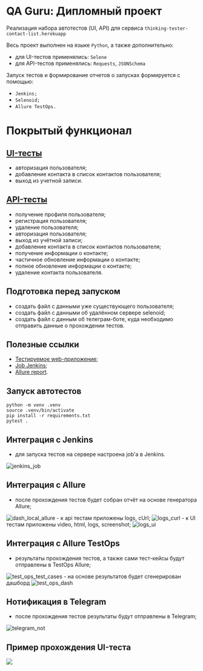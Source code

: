 # QA Guru: Дипломный проект
Реализация набора автотестов (UI, API) для сервиса <code>thinking-tester-contact-list.herokuapp</code>


Весь проект выполнен на языке <code>Python</code>, а также дополнительно:
 - для UI-тестов применялись: <code>Selene</code>
 - для API-тестов применялись: <code>Requests</code>, <code>JSONSchema</code>

Запуск тестов и формирование отчетов о запусках формируется с помощью:
 - <code>Jenkins;</code>
 - <code>Selenoid;</code>
 - <code>Allure TestOps.</code>

# Покрытый функционал

## <a href='https://github.com/OlgaRomanovna/qa_guru_diploma/tree/main/web'>UI-тесты</a>
 - авторизация пользователя;
 - добавление контакта в список контактов пользователя;
 - выход из учетной записи.

## <a href='https://github.com/OlgaRomanovna/qa_guru_diploma/tree/main/api'>API-тесты</a>
 - получение профиля пользователя;
 - регистрация пользователя;
 - удаление пользователя;
 - авторизация пользователя;
 - выход из учётной записи;
 - добавление контакта в список контактов пользователя;
 - получение информации о контакте;
 - частичное обновление информации о контакте;
 - полное обновление информации о контакте;
 - удаление контакта пользователя.

## Подготовка перед запуском
- создать файл с данными уже существующего пользователя;
- создать файл с данными об удалённом сервере selenoid;
- создать файл с данным об телеграм-боте, куда необходимо отправить данные о прохождении тестов.

## Полезные ссылки
 - [Тестируемое web-приложение](https://thinking-tester-contact-list.herokuapp.com/);
 - [Job Jenkins](https://jenkins.autotests.cloud/job/oromanovna_diploma/);
 - [Allure report](https://jenkins.autotests.cloud/job/oromanovna_diploma/allure/).

## Запуск автотестов

```
python -m venv .venv
source .venv/bin/activate
pip install -r requirements.txt
pytest .
```

## Интеграция с Jenkins
- для запуска тестов на сервере настроена job'a в Jenkins.
<img src="picture/jenkins.png" alt="jenkins_job"/>

## Интеграция с Allure
- после прохождения тестов будет собран отчёт на основе генератора Allure;
<img src="picture/dash_local_allure.png" alt="dash_local_allure"/>
- к api тестам приложены logs, cUrl;
<img src="picture/logs_curl.png" alt="logs_curl"/>
- к UI тестам приложены video, html, logs, screenshot;
<img src="picture/logs_ui.png" alt="logs_ui"/>

## Интеграция с Allure TestOps
- результаты прохождения тестов, а также сами тест-кейсы будут отправлены в TestOps Allure;
<img src="picture/test_ops_test_cases.png" alt="test_ops_test_cases"/>
- на основе результатов будет сгенерирован дашборд
<img src="picture/test_ops_dash.png" alt="test_ops_dash"/>

## Нотификация в Telegram
- после прохождения тестов результаты будут отправлены в Telegram;  
<img src="picture/telegram_not.png" alt="telegram_not"/>

## Пример прохождения UI-теста
<img src="picture/1e66982f003b2056cd1399b13bfd11c9.gif">
